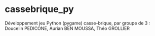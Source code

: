 # cassebrique_py
Développement jeu Python (pygame) casse-brique, par groupe de 3 : Doucelin PEDICONE, Aurian BEN MOUSSA, Théo GROLLIER
